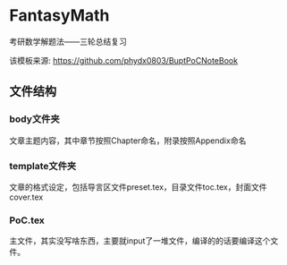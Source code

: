 # FantasyMath
考研数学解题法——三轮总结复习


该模板来源: https://github.com/phydx0803/BuptPoCNoteBook
## 文件结构
### body文件夹
  文章主题内容，其中章节按照Chapter命名，附录按照Appendix命名
  
### template文件夹
  文章的格式设定，包括导言区文件preset.tex，目录文件toc.tex，封面文件cover.tex
  
### PoC.tex
  主文件，其实没写啥东西，主要就input了一堆文件，编译的的话要编译这个文件。
  
  
  
